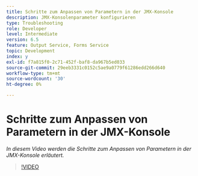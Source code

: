 ```yaml
---
title: Schritte zum Anpassen von Parametern in der JMX-Konsole
description: JMX-Konsolenparameter konfigurieren
type: Troubleshooting
role: Developer
level: Intermediate
version: 6.5
feature: Output Service, Forms Service
topic: Development
index: y
exl-id: f7a815f0-2c71-452f-baf8-da967b5ed033
source-git-commit: 29eeb3331c0152c5ae9a0779f61286edd266d640
workflow-type: tm+mt
source-wordcount: '30'
ht-degree: 0%

---
```



# Schritte zum Anpassen von Parametern in der JMX-Konsole

*In diesem Video werden die Schritte zum Anpassen von Parametern in der JMX-Konsole erläutert.*

>[!VIDEO](https://video.tv.adobe.com/v/335554?quality=9&learn=on)
